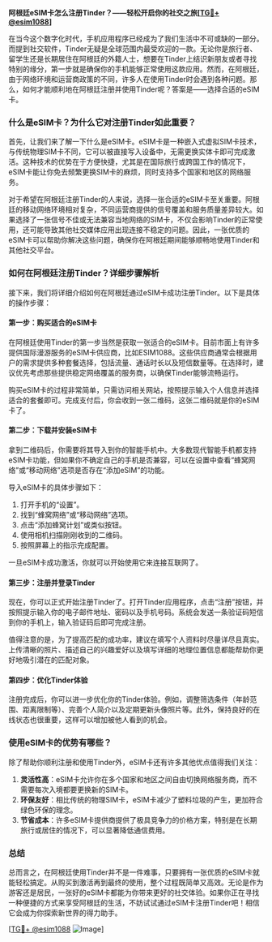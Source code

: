 **阿根廷eSIM卡怎么注册Tinder？——轻松开启你的社交之旅[[TG💪+ @esim1088](https://t.me/s/esim1088)]**

在当今这个数字化时代，手机应用程序已经成为了我们生活中不可或缺的一部分。而提到社交软件，Tinder无疑是全球范围内最受欢迎的一款。无论你是旅行者、留学生还是长期居住在阿根廷的外籍人士，想要在Tinder上结识新朋友或者寻找特别的缘分，第一步就是确保你的手机能够正常使用这款应用。然而，在阿根廷，由于网络环境和运营商政策的不同，许多人在使用Tinder时会遇到各种问题。那么，如何才能顺利地在阿根廷注册并使用Tinder呢？答案是——选择合适的eSIM卡。

### **什么是eSIM卡？为什么它对注册Tinder如此重要？**

首先，让我们来了解一下什么是eSIM卡。eSIM卡是一种嵌入式虚拟SIM卡技术，与传统物理SIM卡不同，它可以被直接写入设备中，无需更换实体卡即可完成激活。这种技术的优势在于方便快捷，尤其是在国际旅行或跨国工作的情况下，eSIM卡能让你免去频繁更换SIM卡的麻烦，同时支持多个国家和地区的网络服务。

对于希望在阿根廷注册Tinder的人来说，选择一张合适的eSIM卡至关重要。阿根廷的移动网络环境相对复杂，不同运营商提供的信号覆盖和服务质量差异较大。如果选择了一张信号不佳或无法兼容当地网络的SIM卡，不仅会影响Tinder的正常使用，还可能导致其他社交媒体应用出现连接不稳定的问题。因此，一张优质的eSIM卡可以帮助你解决这些问题，确保你在阿根廷期间能够顺畅地使用Tinder和其他社交平台。

### **如何在阿根廷注册Tinder？详细步骤解析**

接下来，我们将详细介绍如何在阿根廷通过eSIM卡成功注册Tinder。以下是具体的操作步骤：

#### **第一步：购买适合的eSIM卡**
在阿根廷使用Tinder的第一步当然是获取一张适合的eSIM卡。目前市面上有许多提供国际漫游服务的eSIM卡供应商，比如ESIM1088。这些供应商通常会根据用户的需求提供多种套餐选择，包括流量、通话时长以及短信数量等。在选择时，建议优先考虑那些提供稳定网络覆盖的服务商，以确保Tinder能够流畅运行。

购买eSIM卡的过程非常简单，只需访问相关网站，按照提示输入个人信息并选择适合的套餐即可。完成支付后，你会收到一张二维码，这张二维码就是你的eSIM卡了。

#### **第二步：下载并安装eSIM卡**
拿到二维码后，你需要将其导入到你的智能手机中。大多数现代智能手机都支持eSIM卡功能，但如果你不确定自己的手机是否兼容，可以在设置中查看“蜂窝网络”或“移动网络”选项是否存在“添加eSIM”的功能。

导入eSIM卡的具体步骤如下：
1. 打开手机的“设置”。
2. 找到“蜂窝网络”或“移动网络”选项。
3. 点击“添加蜂窝计划”或类似按钮。
4. 使用相机扫描刚刚收到的二维码。
5. 按照屏幕上的指示完成配置。

一旦eSIM卡成功激活，你就可以开始使用它来连接互联网了。

#### **第三步：注册并登录Tinder**
现在，你可以正式开始注册Tinder了。打开Tinder应用程序，点击“注册”按钮，并按照提示输入你的电子邮件地址、密码以及手机号码。系统会发送一条验证码短信到你的手机上，输入验证码后即可完成注册。

值得注意的是，为了提高匹配的成功率，建议在填写个人资料时尽量详尽且真实。上传清晰的照片、描述自己的兴趣爱好以及填写详细的地理位置信息都能帮助你更好地吸引潜在的匹配对象。

#### **第四步：优化Tinder体验**
注册完成后，你可以进一步优化你的Tinder体验。例如，调整筛选条件（年龄范围、距离限制等）、完善个人简介以及定期更新头像照片等。此外，保持良好的在线状态也很重要，这样可以增加被他人看到的机会。

### **使用eSIM卡的优势有哪些？**

除了帮助你顺利注册和使用Tinder外，eSIM卡还有许多其他优点值得我们关注：

1. **灵活性高**：eSIM卡允许你在多个国家和地区之间自由切换网络服务商，而不需要每次入境都要更换新的SIM卡。
2. **环保友好**：相比传统的物理SIM卡，eSIM卡减少了塑料垃圾的产生，更加符合绿色环保的理念。
3. **节省成本**：许多eSIM卡提供商提供了极具竞争力的价格方案，特别是在长期旅行或居住的情况下，可以显著降低通信费用。

### **总结**

总而言之，在阿根廷使用Tinder并不是一件难事，只要拥有一张优质的eSIM卡就能轻松搞定。从购买到激活再到最终的使用，整个过程既简单又高效。无论是作为游客还是居民，一张好的eSIM卡都能为你带来更好的社交体验。如果你正在寻找一种便捷的方式来享受阿根廷的生活，不妨试试通过eSIM卡注册Tinder吧！相信它会成为你探索新世界的得力助手。

[[TG💪+ @esim1088](https://t.me/s/esim1088) ![Image](https://i.postimg.cc/4NQfJmqS/Snipaste-2025-05-13-00-14-12.png)]
